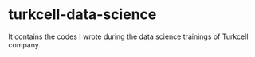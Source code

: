 # turkcell-data-science
It contains the codes I wrote during the data science trainings of Turkcell company.
